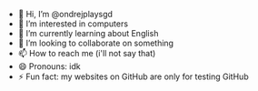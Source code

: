 - 👋 Hi, I’m @ondrejplaysgd
- 👀 I’m interested in computers
- 🌱 I’m currently learning about English
- 💞️ I’m looking to collaborate on something
- 📫 How to reach me (i'll not say that)
- 😄 Pronouns: idk
- ⚡ Fun fact: my websites on GitHub are only for testing GitHub
